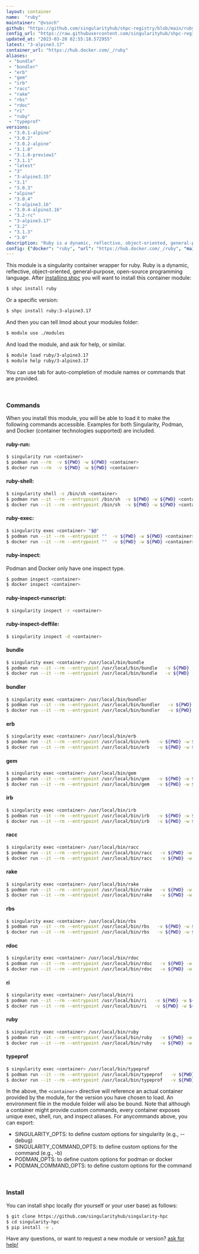 ```yaml
---
layout: container
name:  "ruby"
maintainer: "@vsoch"
github: "https://github.com/singularityhub/shpc-registry/blob/main/ruby/container.yaml"
config_url: "https://raw.githubusercontent.com/singularityhub/shpc-registry/main/ruby/container.yaml"
updated_at: "2023-03-20 02:55:18.572955"
latest: "3-alpine3.17"
container_url: "https://hub.docker.com/_/ruby"
aliases:
 - "bundle"
 - "bundler"
 - "erb"
 - "gem"
 - "irb"
 - "racc"
 - "rake"
 - "rbs"
 - "rdoc"
 - "ri"
 - "ruby"
 - "typeprof"
versions:
 - "3.0.1-alpine"
 - "3.0.2"
 - "3.0.2-alpine"
 - "3.1.0"
 - "3.1.0-preview1"
 - "3.1.1"
 - "latest"
 - "3"
 - "3-alpine3.15"
 - "3.1"
 - "3.0.3"
 - "alpine"
 - "3.0.4"
 - "3-alpine3.16"
 - "3.0.4-alpine3.16"
 - "3.2-rc"
 - "3-alpine3.17"
 - "3.2"
 - "3.1.3"
 - "3.0"
description: "Ruby is a dynamic, reflective, object-oriented, general-purpose, open-source programming language."
config: {"docker": "ruby", "url": "https://hub.docker.com/_/ruby", "maintainer": "@vsoch", "description": "Ruby is a dynamic, reflective, object-oriented, general-purpose, open-source programming language.", "latest": {"3-alpine3.17": "sha256:f5246a8326f78ad0cf72c9898dc4abd429f2965f578ec1b2285e3505edf55d00"}, "tags": {"3.0.1-alpine": "sha256:c7d2b6967cbf1d84477232ec8ad165585bed1f2cf8870eca86b3f90b1369313f", "3.0.2": "sha256:15dd21ae353c5f4faebed038d9d131c47b9fd84c14be8c3cfbc750204b63f009", "3.0.2-alpine": "sha256:b5e479ebc175726b5b77168b78b0322fec55e730c96f38ce8ca5b565aceca3a6", "3.1.0": "sha256:249deb7f2b1a01f034141f529a2daeecdfd2c04aa1e2b456bf328d899779ad7c", "3.1.0-preview1": "sha256:8740dc6f4d6468c6fc22f177c4159671ddd517f4ec3a7154549ffe1972d1f9a2", "3.1.1": "sha256:02132b99bb12b791701ae9bd86119eb879e49478b7b5d840c6c7cc9281ee63c0", "latest": "sha256:2c45f5e02cf187019825fe5637152d2f53f50efa5a0b3549cd323500945f55ca", "3": "sha256:2c45f5e02cf187019825fe5637152d2f53f50efa5a0b3549cd323500945f55ca", "3-alpine3.15": "sha256:3cd021fc8c763a5a5fc485eb6ca898eabdc5a94d1ac354511f5e958fc1cf3ca5", "3.1": "sha256:32ea9422cbdc324c942b038d8c9af4196b68547f0fd3617a5acc28f25f33c867", "3.0.3": "sha256:7c57b474163e01f1518ff830dffef023fbd014378edd414526562137edc1400f", "alpine": "sha256:f5246a8326f78ad0cf72c9898dc4abd429f2965f578ec1b2285e3505edf55d00", "3.0.4": "sha256:261fa5cfc39bfd39811a4f86f350e60aa3fa4e5a1ef68e92123f17e5c149e163", "3-alpine3.16": "sha256:13302a5fafb42f463af33d068bbbe7eb5d14fb02b7b6f8b59098060c92a364f6", "3.0.4-alpine3.16": "sha256:d5c7b1207fdfc7a39125c2a33929b974077f6cd1dfdaaca3750d114e5febf32e", "3.2-rc": "sha256:7a7d94375a7cfc3c2c9f46f1a2cc1ba432e88723a2166d815acd1cbbc44b2fa2", "3-alpine3.17": "sha256:f5246a8326f78ad0cf72c9898dc4abd429f2965f578ec1b2285e3505edf55d00", "3.2": "sha256:2c45f5e02cf187019825fe5637152d2f53f50efa5a0b3549cd323500945f55ca", "3.1.3": "sha256:32ea9422cbdc324c942b038d8c9af4196b68547f0fd3617a5acc28f25f33c867", "3.0": "sha256:454f06dabd4c31a0b8c7c9c7b4d22b3cb89e3fc899d7eaa0c4233829cc09bdd6"}, "aliases": {"bundle": "/usr/local/bin/bundle", "bundler": "/usr/local/bin/bundler", "erb": "/usr/local/bin/erb", "gem": "/usr/local/bin/gem", "irb": "/usr/local/bin/irb", "racc": "/usr/local/bin/racc", "rake": "/usr/local/bin/rake", "rbs": "/usr/local/bin/rbs", "rdoc": "/usr/local/bin/rdoc", "ri": "/usr/local/bin/ri", "ruby": "/usr/local/bin/ruby", "typeprof": "/usr/local/bin/typeprof"}}
---
```


This module is a singularity container wrapper for ruby.
Ruby is a dynamic, reflective, object-oriented, general-purpose, open-source programming language.
After [installing shpc](#install) you will want to install this container module:


```bash
$ shpc install ruby
```

Or a specific version:

```bash
$ shpc install ruby:3-alpine3.17
```

And then you can tell lmod about your modules folder:

```bash
$ module use ./modules
```

And load the module, and ask for help, or similar.

```bash
$ module load ruby/3-alpine3.17
$ module help ruby/3-alpine3.17
```

You can use tab for auto-completion of module names or commands that are provided.

<br>

### Commands

When you install this module, you will be able to load it to make the following commands accessible.
Examples for both Singularity, Podman, and Docker (container technologies supported) are included.

#### ruby-run:

```bash
$ singularity run <container>
$ podman run --rm  -v ${PWD} -w ${PWD} <container>
$ docker run --rm  -v ${PWD} -w ${PWD} <container>
```

#### ruby-shell:

```bash
$ singularity shell -s /bin/sh <container>
$ podman run --it --rm --entrypoint /bin/sh  -v ${PWD} -w ${PWD} <container>
$ docker run --it --rm --entrypoint /bin/sh  -v ${PWD} -w ${PWD} <container>
```

#### ruby-exec:

```bash
$ singularity exec <container> "$@"
$ podman run --it --rm --entrypoint ""  -v ${PWD} -w ${PWD} <container> "$@"
$ docker run --it --rm --entrypoint ""  -v ${PWD} -w ${PWD} <container> "$@"
```

#### ruby-inspect:

Podman and Docker only have one inspect type.

```bash
$ podman inspect <container>
$ docker inspect <container>
```

#### ruby-inspect-runscript:

```bash
$ singularity inspect -r <container>
```

#### ruby-inspect-deffile:

```bash
$ singularity inspect -d <container>
```


#### bundle

```bash
$ singularity exec <container> /usr/local/bin/bundle
$ podman run --it --rm --entrypoint /usr/local/bin/bundle   -v ${PWD} -w ${PWD} <container> -c " $@"
$ docker run --it --rm --entrypoint /usr/local/bin/bundle   -v ${PWD} -w ${PWD} <container> -c " $@"
```


#### bundler

```bash
$ singularity exec <container> /usr/local/bin/bundler
$ podman run --it --rm --entrypoint /usr/local/bin/bundler   -v ${PWD} -w ${PWD} <container> -c " $@"
$ docker run --it --rm --entrypoint /usr/local/bin/bundler   -v ${PWD} -w ${PWD} <container> -c " $@"
```


#### erb

```bash
$ singularity exec <container> /usr/local/bin/erb
$ podman run --it --rm --entrypoint /usr/local/bin/erb   -v ${PWD} -w ${PWD} <container> -c " $@"
$ docker run --it --rm --entrypoint /usr/local/bin/erb   -v ${PWD} -w ${PWD} <container> -c " $@"
```


#### gem

```bash
$ singularity exec <container> /usr/local/bin/gem
$ podman run --it --rm --entrypoint /usr/local/bin/gem   -v ${PWD} -w ${PWD} <container> -c " $@"
$ docker run --it --rm --entrypoint /usr/local/bin/gem   -v ${PWD} -w ${PWD} <container> -c " $@"
```


#### irb

```bash
$ singularity exec <container> /usr/local/bin/irb
$ podman run --it --rm --entrypoint /usr/local/bin/irb   -v ${PWD} -w ${PWD} <container> -c " $@"
$ docker run --it --rm --entrypoint /usr/local/bin/irb   -v ${PWD} -w ${PWD} <container> -c " $@"
```


#### racc

```bash
$ singularity exec <container> /usr/local/bin/racc
$ podman run --it --rm --entrypoint /usr/local/bin/racc   -v ${PWD} -w ${PWD} <container> -c " $@"
$ docker run --it --rm --entrypoint /usr/local/bin/racc   -v ${PWD} -w ${PWD} <container> -c " $@"
```


#### rake

```bash
$ singularity exec <container> /usr/local/bin/rake
$ podman run --it --rm --entrypoint /usr/local/bin/rake   -v ${PWD} -w ${PWD} <container> -c " $@"
$ docker run --it --rm --entrypoint /usr/local/bin/rake   -v ${PWD} -w ${PWD} <container> -c " $@"
```


#### rbs

```bash
$ singularity exec <container> /usr/local/bin/rbs
$ podman run --it --rm --entrypoint /usr/local/bin/rbs   -v ${PWD} -w ${PWD} <container> -c " $@"
$ docker run --it --rm --entrypoint /usr/local/bin/rbs   -v ${PWD} -w ${PWD} <container> -c " $@"
```


#### rdoc

```bash
$ singularity exec <container> /usr/local/bin/rdoc
$ podman run --it --rm --entrypoint /usr/local/bin/rdoc   -v ${PWD} -w ${PWD} <container> -c " $@"
$ docker run --it --rm --entrypoint /usr/local/bin/rdoc   -v ${PWD} -w ${PWD} <container> -c " $@"
```


#### ri

```bash
$ singularity exec <container> /usr/local/bin/ri
$ podman run --it --rm --entrypoint /usr/local/bin/ri   -v ${PWD} -w ${PWD} <container> -c " $@"
$ docker run --it --rm --entrypoint /usr/local/bin/ri   -v ${PWD} -w ${PWD} <container> -c " $@"
```


#### ruby

```bash
$ singularity exec <container> /usr/local/bin/ruby
$ podman run --it --rm --entrypoint /usr/local/bin/ruby   -v ${PWD} -w ${PWD} <container> -c " $@"
$ docker run --it --rm --entrypoint /usr/local/bin/ruby   -v ${PWD} -w ${PWD} <container> -c " $@"
```


#### typeprof

```bash
$ singularity exec <container> /usr/local/bin/typeprof
$ podman run --it --rm --entrypoint /usr/local/bin/typeprof   -v ${PWD} -w ${PWD} <container> -c " $@"
$ docker run --it --rm --entrypoint /usr/local/bin/typeprof   -v ${PWD} -w ${PWD} <container> -c " $@"
```



In the above, the `<container>` directive will reference an actual container provided
by the module, for the version you have chosen to load. An environment file in the
module folder will also be bound. Note that although a container
might provide custom commands, every container exposes unique exec, shell, run, and
inspect aliases. For anycommands above, you can export:

 - SINGULARITY_OPTS: to define custom options for singularity (e.g., --debug)
 - SINGULARITY_COMMAND_OPTS: to define custom options for the command (e.g., -b)
 - PODMAN_OPTS: to define custom options for podman or docker
 - PODMAN_COMMAND_OPTS: to define custom options for the command

<br>

### Install

You can install shpc locally (for yourself or your user base) as follows:

```bash
$ git clone https://github.com/singularityhub/singularity-hpc
$ cd singularity-hpc
$ pip install -e .
```

Have any questions, or want to request a new module or version? [ask for help!](https://github.com/singularityhub/singularity-hpc/issues)